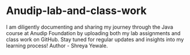 # Anudip-lab-and-class-work
I am diligently documenting and sharing my journey through the Java course at Anudip Foundation by uploading both my lab assignments and class work on GitHub. Stay tuned for regular updates and insights into my learning process!
Author - Shreya Yewale.
